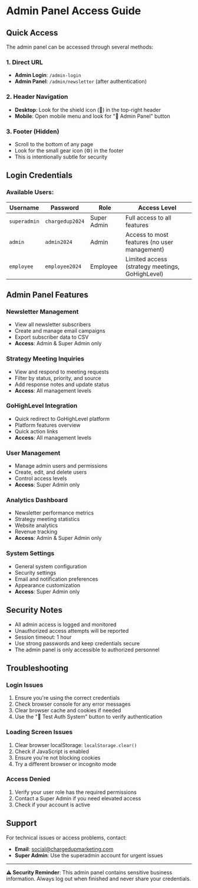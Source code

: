 # Admin Panel Access Guide

## Quick Access

The admin panel can be accessed through several methods:

### 1. Direct URL

- **Admin Login**: `/admin-login`
- **Admin Panel**: `/admin/newsletter` (after authentication)

### 2. Header Navigation

- **Desktop**: Look for the shield icon (🔐) in the top-right header
- **Mobile**: Open mobile menu and look for "🔐 Admin Panel" button

### 3. Footer (Hidden)

- Scroll to the bottom of any page
- Look for the small gear icon (⚙️) in the footer
- This is intentionally subtle for security

## Login Credentials

### Available Users:

| Username     | Password        | Role        | Access Level                                    |
| ------------ | --------------- | ----------- | ----------------------------------------------- |
| `superadmin` | `chargedup2024` | Super Admin | Full access to all features                     |
| `admin`      | `admin2024`     | Admin       | Access to most features (no user management)    |
| `employee`   | `employee2024`  | Employee    | Limited access (strategy meetings, GoHighLevel) |

## Admin Panel Features

### Newsletter Management

- View all newsletter subscribers
- Create and manage email campaigns
- Export subscriber data to CSV
- **Access**: Admin & Super Admin only

### Strategy Meeting Inquiries

- View and respond to meeting requests
- Filter by status, priority, and source
- Add response notes and update status
- **Access**: All management levels

### GoHighLevel Integration

- Quick redirect to GoHighLevel platform
- Platform features overview
- Quick action links
- **Access**: All management levels

### User Management

- Manage admin users and permissions
- Create, edit, and delete users
- Control access levels
- **Access**: Super Admin only

### Analytics Dashboard

- Newsletter performance metrics
- Strategy meeting statistics
- Website analytics
- Revenue tracking
- **Access**: Admin & Super Admin only

### System Settings

- General system configuration
- Security settings
- Email and notification preferences
- Appearance customization
- **Access**: Super Admin only

## Security Notes

- All admin access is logged and monitored
- Unauthorized access attempts will be reported
- Session timeout: 1 hour
- Use strong passwords and keep credentials secure
- The admin panel is only accessible to authorized personnel

## Troubleshooting

### Login Issues

1. Ensure you're using the correct credentials
2. Check browser console for any error messages
3. Clear browser cache and cookies if needed
4. Use the "🧪 Test Auth System" button to verify authentication

### Loading Screen Issues

1. Clear browser localStorage: `localStorage.clear()`
2. Check if JavaScript is enabled
3. Ensure you're not blocking cookies
4. Try a different browser or incognito mode

### Access Denied

1. Verify your user role has the required permissions
2. Contact a Super Admin if you need elevated access
3. Check if your account is active

## Support

For technical issues or access problems, contact:

- **Email**: social@chargedupmarketing.com
- **Super Admin**: Use the superadmin account for urgent issues

---

**⚠️ Security Reminder**: This admin panel contains sensitive business information. Always log out when finished and never share your credentials.
